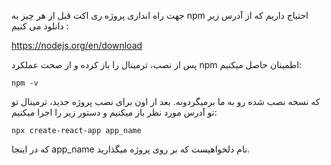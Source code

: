 جهت راه اندازی پروژه ری اکت قبل از هر چیز به npm احتیاج داریم که از آدرس زیر دانلود می کنیم :

https://nodejs.org/en/download

پس از نصب، ترمینال را باز کرده و از صحت عملکرد npm اطمینان حاصل میکنیم:

```npm -v```

که نسخه نصب شده رو به ما برمیگردونه.
بعد از اون برای نصب پروژه جدید، ترمینال تو تو آدرس مورد نظر باز میکنیم و دستور زیر را اجرا میکنیم:

``` npx create-react-app app_name ```

که در اینجا app_name نام دلخواهیست که بر روی پروژه میگذارید.

